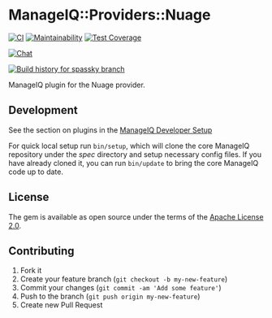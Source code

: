 # ManageIQ::Providers::Nuage

[![CI](https://github.com/ManageIQ/manageiq-providers-nuage/actions/workflows/ci.yaml/badge.svg?branch=spassky)](https://github.com/ManageIQ/manageiq-providers-nuage/actions/workflows/ci.yaml)
[![Maintainability](https://api.codeclimate.com/v1/badges/3e6702de117ffe706956/maintainability)](https://codeclimate.com/github/ManageIQ/manageiq-providers-nuage/maintainability)
[![Test Coverage](https://api.codeclimate.com/v1/badges/3e6702de117ffe706956/test_coverage)](https://codeclimate.com/github/ManageIQ/manageiq-providers-nuage/test_coverage)

[![Chat](https://badges.gitter.im/Join%20Chat.svg)](https://gitter.im/ManageIQ/manageiq-providers-nuage?utm_source=badge&utm_medium=badge&utm_campaign=pr-badge&utm_content=badge)

[![Build history for spassky branch](https://buildstats.info/github/chart/ManageIQ/manageiq-providers-nuage?branch=spassky&buildCount=50&includeBuildsFromPullRequest=false&showstats=false)](https://github.com/ManageIQ/manageiq-providers-nuage/actions?query=branch%3Amaster)

ManageIQ plugin for the Nuage provider.

## Development

See the section on plugins in the [ManageIQ Developer Setup](http://manageiq.org/docs/guides/developer_setup/plugins)

For quick local setup run `bin/setup`, which will clone the core ManageIQ repository under the *spec* directory and setup necessary config files. If you have already cloned it, you can run `bin/update` to bring the core ManageIQ code up to date.

## License

The gem is available as open source under the terms of the [Apache License 2.0](http://www.apache.org/licenses/LICENSE-2.0).

## Contributing

1. Fork it
2. Create your feature branch (`git checkout -b my-new-feature`)
3. Commit your changes (`git commit -am 'Add some feature'`)
4. Push to the branch (`git push origin my-new-feature`)
5. Create new Pull Request
